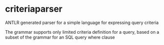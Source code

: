# criteriaparser

ANTLR generated parser for a simple language for expressing query criteria

The grammar supports only limited criteria definition for a query, based on a subset of the grammar for an SQL query where clause
